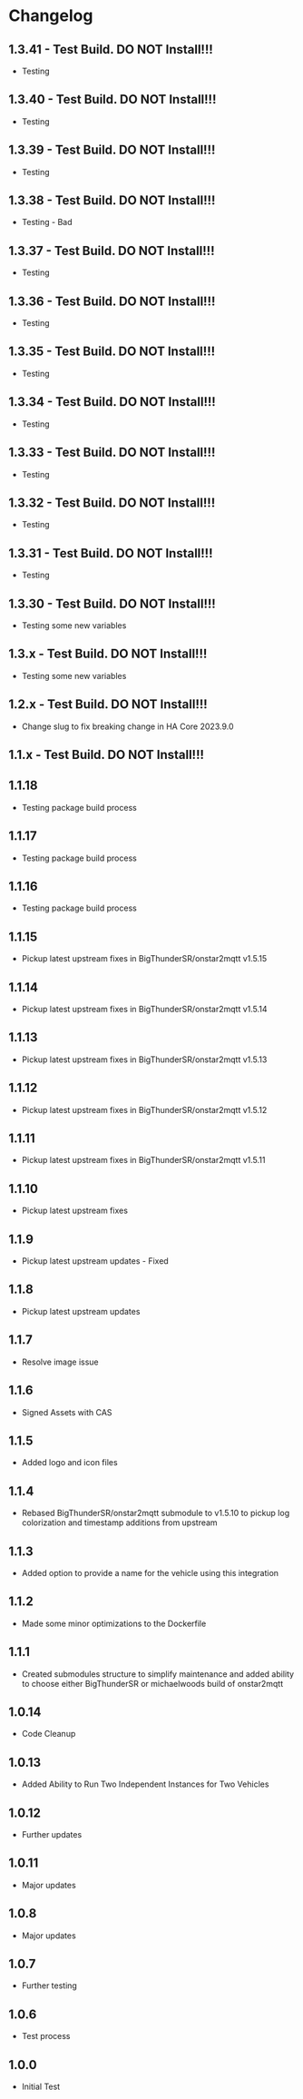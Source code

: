 # Changelog

## 1.3.41 - Test Build. DO NOT Install!!!

- Testing

## 1.3.40 - Test Build. DO NOT Install!!!

- Testing

## 1.3.39 - Test Build. DO NOT Install!!!

- Testing

## 1.3.38 - Test Build. DO NOT Install!!!

- Testing - Bad

## 1.3.37 - Test Build. DO NOT Install!!!

- Testing

## 1.3.36 - Test Build. DO NOT Install!!!

- Testing

## 1.3.35 - Test Build. DO NOT Install!!!

- Testing

## 1.3.34 - Test Build. DO NOT Install!!!

- Testing

## 1.3.33 - Test Build. DO NOT Install!!!

- Testing

## 1.3.32 - Test Build. DO NOT Install!!!

- Testing

## 1.3.31 - Test Build. DO NOT Install!!!

- Testing

## 1.3.30 - Test Build. DO NOT Install!!!

- Testing some new variables

## 1.3.x - Test Build. DO NOT Install!!!

- Testing some new variables

## 1.2.x - Test Build. DO NOT Install!!!

- Change slug to fix breaking change in HA Core 2023.9.0

## 1.1.x - Test Build. DO NOT Install!!!

## 1.1.18

- Testing package build process

## 1.1.17

- Testing package build process

## 1.1.16

- Testing package build process

## 1.1.15

- Pickup latest upstream fixes in BigThunderSR/onstar2mqtt v1.5.15

## 1.1.14

- Pickup latest upstream fixes in BigThunderSR/onstar2mqtt v1.5.14

## 1.1.13

- Pickup latest upstream fixes in BigThunderSR/onstar2mqtt v1.5.13

## 1.1.12

- Pickup latest upstream fixes in BigThunderSR/onstar2mqtt v1.5.12

## 1.1.11

- Pickup latest upstream fixes in BigThunderSR/onstar2mqtt v1.5.11

## 1.1.10

- Pickup latest upstream fixes

## 1.1.9

- Pickup latest upstream updates - Fixed

## 1.1.8

- Pickup latest upstream updates

## 1.1.7

- Resolve image issue

## 1.1.6

- Signed Assets with CAS

## 1.1.5

- Added logo and icon files

## 1.1.4

- Rebased BigThunderSR/onstar2mqtt submodule to v1.5.10 to pickup log colorization and timestamp additions from upstream

## 1.1.3

- Added option to provide a name for the vehicle using this integration

## 1.1.2

- Made some minor optimizations to the Dockerfile

## 1.1.1

- Created submodules structure to simplify maintenance and added ability to choose either BigThunderSR or michaelwoods build of onstar2mqtt

## 1.0.14

- Code Cleanup

## 1.0.13

- Added Ability to Run Two Independent Instances for Two Vehicles

## 1.0.12

- Further updates

## 1.0.11

- Major updates

## 1.0.8

- Major updates

## 1.0.7

- Further testing

## 1.0.6

- Test process

## 1.0.0

- Initial Test
